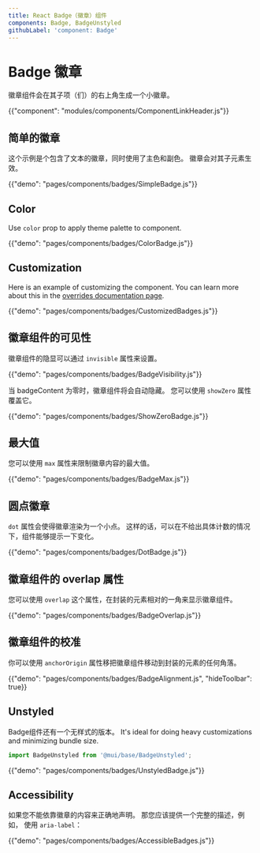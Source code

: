 ```yaml
---
title: React Badge（徽章）组件
components: Badge, BadgeUnstyled
githubLabel: 'component: Badge'
---
```


# Badge 徽章

<p class="description">徽章组件会在其子项（们）的右上角生成一个小徽章。</p>

{{"component": "modules/components/ComponentLinkHeader.js"}}

## 简单的徽章

这个示例是个包含了文本的徽章，同时使用了主色和副色。 徽章会对其子元素生效。

{{"demo": "pages/components/badges/SimpleBadge.js"}}

## Color

Use `color` prop to apply theme palette to component.

{{"demo": "pages/components/badges/ColorBadge.js"}}

## Customization

Here is an example of customizing the component. You can learn more about this in the [overrides documentation page](/customization/how-to-customize/).

{{"demo": "pages/components/badges/CustomizedBadges.js"}}

## 徽章组件的可见性

徽章组件的隐显可以通过 `invisible` 属性来设置。

{{"demo": "pages/components/badges/BadgeVisibility.js"}}

当 badgeContent 为零时，徽章组件将会自动隐藏。 您可以使用 `showZero` 属性覆盖它。

{{"demo": "pages/components/badges/ShowZeroBadge.js"}}

## 最大值

您可以使用 `max` 属性来限制徽章内容的最大值。

{{"demo": "pages/components/badges/BadgeMax.js"}}

## 圆点徽章

`dot` 属性会使得徽章渲染为一个小点。 这样的话，可以在不给出具体计数的情况下，组件能够提示一下变化。

{{"demo": "pages/components/badges/DotBadge.js"}}

## 徽章组件的 overlap 属性

您可以使用 `overlap` 这个属性，在封装的元素相对的一角来显示徽章组件。

{{"demo": "pages/components/badges/BadgeOverlap.js"}}

## 徽章组件的校准

你可以使用 `anchorOrigin` 属性移把徽章组件移动到封装的元素的任何角落。

{{"demo": "pages/components/badges/BadgeAlignment.js", "hideToolbar": true}}

## Unstyled

Badge组件还有一个无样式的版本。 It's ideal for doing heavy customizations and minimizing bundle size.

```js
import BadgeUnstyled from '@mui/base/BadgeUnstyled';
```

{{"demo": "pages/components/badges/UnstyledBadge.js"}}

## Accessibility

如果您不能依靠徽章的内容来正确地声明。 那您应该提供一个完整的描述，例如， 使用 `aria-label`：

{{"demo": "pages/components/badges/AccessibleBadges.js"}}
